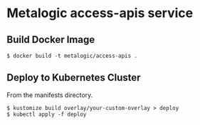 # Metalogic access-apis service

## Build Docker Image

```
$ docker build -t metalogic/access-apis .
```

## Deploy to Kubernetes Cluster

From the manifests directory.

```
$ kustomize build overlay/your-custom-overlay > deploy
$ kubectl apply -f deploy
```


